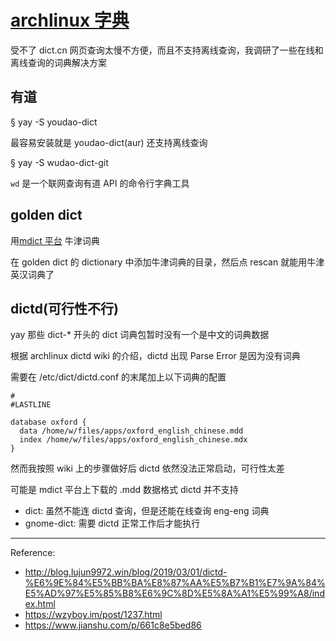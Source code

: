 # [archlinux 字典](category/archlinux/dictd.md)

受不了 dict.cn 网页查询太慢不方便，而且不支持离线查询，我调研了一些在线和离线查询的词典解决方案

## 有道

§ yay -S youdao-dict

最容易安装就是 youdao-dict(aur) 还支持离线查询

§ yay -S wudao-dict-git

`wd` 是一个联网查询有道 API 的命令行字典工具

## golden dict

用[mdict 平台](https://mdict.org/categories/english-chinese/)
牛津词典

在 golden dict 的 dictionary 中添加牛津词典的目录，然后点 rescan 就能用牛津英汉词典了

## dictd(可行性不行)

yay 那些 dict-* 开头的 dict 词典包暂时没有一个是中文的词典数据

根据 archlinux dictd wiki 的介绍，dictd 出现 Parse Error 是因为没有词典

需要在 /etc/dict/dictd.conf 的末尾加上以下词典的配置

```
#
#LASTLINE

database oxford {
  data /home/w/files/apps/oxford_english_chinese.mdd
  index /home/w/files/apps/oxford_english_chinese.mdx
}
```

然而我按照 wiki 上的步骤做好后 dictd 依然没法正常启动，可行性太差

可能是 mdict 平台上下载的 .mdd 数据格式 dictd 并不支持

- dict: 虽然不能连 dictd 查询，但是还能在线查询 eng-eng 词典
- gnome-dict: 需要 dictd 正常工作后才能执行

---

Reference:

- <http://blog.lujun9972.win/blog/2019/03/01/dictd-%E6%9E%84%E5%BB%BA%E8%87%AA%E5%B7%B1%E7%9A%84%E5%AD%97%E5%85%B8%E6%9C%8D%E5%8A%A1%E5%99%A8/index.html>
- <https://wzyboy.im/post/1237.html>
- <https://www.jianshu.com/p/661c8e5bed86>
